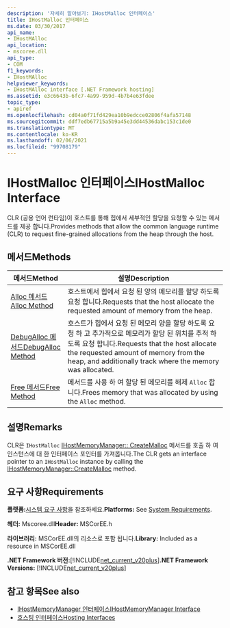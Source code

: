 ```yaml
---
description: '자세히 알아보기: IHostMalloc 인터페이스'
title: IHostMalloc 인터페이스
ms.date: 03/30/2017
api_name:
- IHostMAlloc
api_location:
- mscoree.dll
api_type:
- COM
f1_keywords:
- IHostMAlloc
helpviewer_keywords:
- IHostMAlloc interface [.NET Framework hosting]
ms.assetid: e3c6643b-6fc7-4a99-959d-4b7b4e63fdee
topic_type:
- apiref
ms.openlocfilehash: cd04a0f71fd429ea10b9edcce02806f4afa57148
ms.sourcegitcommit: ddf7edb67715a5b9a45e3dd44536dabc153c1de0
ms.translationtype: MT
ms.contentlocale: ko-KR
ms.lasthandoff: 02/06/2021
ms.locfileid: "99708179"
---
```

# <a name="ihostmalloc-interface"></a><span data-ttu-id="ff3d9-103">IHostMalloc 인터페이스</span><span class="sxs-lookup"><span data-stu-id="ff3d9-103">IHostMalloc Interface</span></span>

<span data-ttu-id="ff3d9-104">CLR (공용 언어 런타임)이 호스트를 통해 힙에서 세부적인 할당을 요청할 수 있는 메서드를 제공 합니다.</span><span class="sxs-lookup"><span data-stu-id="ff3d9-104">Provides methods that allow the common language runtime (CLR) to request fine-grained allocations from the heap through the host.</span></span>  
  
## <a name="methods"></a><span data-ttu-id="ff3d9-105">메서드</span><span class="sxs-lookup"><span data-stu-id="ff3d9-105">Methods</span></span>  
  
|<span data-ttu-id="ff3d9-106">메서드</span><span class="sxs-lookup"><span data-stu-id="ff3d9-106">Method</span></span>|<span data-ttu-id="ff3d9-107">설명</span><span class="sxs-lookup"><span data-stu-id="ff3d9-107">Description</span></span>|  
|------------|-----------------|  
|[<span data-ttu-id="ff3d9-108">Alloc 메서드</span><span class="sxs-lookup"><span data-stu-id="ff3d9-108">Alloc Method</span></span>](ihostmalloc-alloc-method.md)|<span data-ttu-id="ff3d9-109">호스트에서 힙에서 요청 된 양의 메모리를 할당 하도록 요청 합니다.</span><span class="sxs-lookup"><span data-stu-id="ff3d9-109">Requests that the host allocate the requested amount of memory from the heap.</span></span>|  
|[<span data-ttu-id="ff3d9-110">DebugAlloc 메서드</span><span class="sxs-lookup"><span data-stu-id="ff3d9-110">DebugAlloc Method</span></span>](ihostmalloc-debugalloc-method.md)|<span data-ttu-id="ff3d9-111">호스트가 힙에서 요청 된 메모리 양을 할당 하도록 요청 하 고 추가적으로 메모리가 할당 된 위치를 추적 하도록 요청 합니다.</span><span class="sxs-lookup"><span data-stu-id="ff3d9-111">Requests that the host allocate the requested amount of memory from the heap, and additionally track where the memory was allocated.</span></span>|  
|[<span data-ttu-id="ff3d9-112">Free 메서드</span><span class="sxs-lookup"><span data-stu-id="ff3d9-112">Free Method</span></span>](ihostmalloc-free-method.md)|<span data-ttu-id="ff3d9-113">메서드를 사용 하 여 할당 된 메모리를 해제 `Alloc` 합니다.</span><span class="sxs-lookup"><span data-stu-id="ff3d9-113">Frees memory that was allocated by using the `Alloc` method.</span></span>|  
  
## <a name="remarks"></a><span data-ttu-id="ff3d9-114">설명</span><span class="sxs-lookup"><span data-stu-id="ff3d9-114">Remarks</span></span>  

 <span data-ttu-id="ff3d9-115">CLR은 `IHostMalloc` [IHostMemoryManager:: CreateMalloc](ihostmemorymanager-createmalloc-method.md) 메서드를 호출 하 여 인스턴스에 대 한 인터페이스 포인터를 가져옵니다.</span><span class="sxs-lookup"><span data-stu-id="ff3d9-115">The CLR gets an interface pointer to an `IHostMalloc` instance by calling the [IHostMemoryManager::CreateMalloc](ihostmemorymanager-createmalloc-method.md) method.</span></span>  
  
## <a name="requirements"></a><span data-ttu-id="ff3d9-116">요구 사항</span><span class="sxs-lookup"><span data-stu-id="ff3d9-116">Requirements</span></span>  

 <span data-ttu-id="ff3d9-117">**플랫폼:**[시스템 요구 사항](../../get-started/system-requirements.md)을 참조하세요.</span><span class="sxs-lookup"><span data-stu-id="ff3d9-117">**Platforms:** See [System Requirements](../../get-started/system-requirements.md).</span></span>  
  
 <span data-ttu-id="ff3d9-118">**헤더:** Mscoree.dll</span><span class="sxs-lookup"><span data-stu-id="ff3d9-118">**Header:** MSCorEE.h</span></span>  
  
 <span data-ttu-id="ff3d9-119">**라이브러리:** MSCorEE.dll의 리소스로 포함 됩니다.</span><span class="sxs-lookup"><span data-stu-id="ff3d9-119">**Library:** Included as a resource in MSCorEE.dll</span></span>  
  
 <span data-ttu-id="ff3d9-120">**.NET Framework 버전:**[!INCLUDE[net_current_v20plus](../../../../includes/net-current-v20plus-md.md)]</span><span class="sxs-lookup"><span data-stu-id="ff3d9-120">**.NET Framework Versions:** [!INCLUDE[net_current_v20plus](../../../../includes/net-current-v20plus-md.md)]</span></span>  
  
## <a name="see-also"></a><span data-ttu-id="ff3d9-121">참고 항목</span><span class="sxs-lookup"><span data-stu-id="ff3d9-121">See also</span></span>

- [<span data-ttu-id="ff3d9-122">IHostMemoryManager 인터페이스</span><span class="sxs-lookup"><span data-stu-id="ff3d9-122">IHostMemoryManager Interface</span></span>](ihostmemorymanager-interface.md)
- [<span data-ttu-id="ff3d9-123">호스팅 인터페이스</span><span class="sxs-lookup"><span data-stu-id="ff3d9-123">Hosting Interfaces</span></span>](hosting-interfaces.md)
